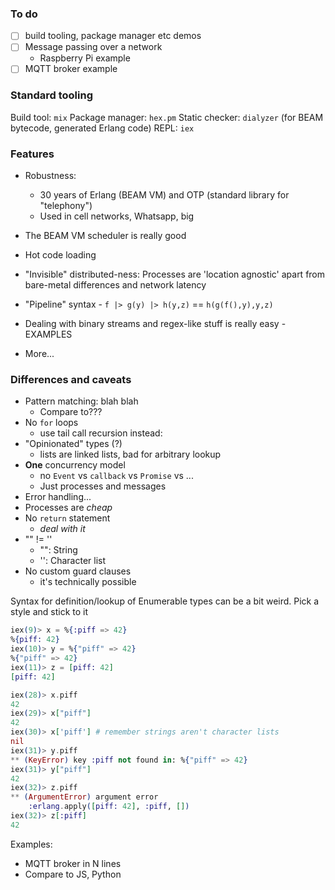 ### To do
- [ ] build tooling, package manager etc demos
- [ ] Message passing over a network
    - Raspberry Pi example
- [ ] MQTT broker example

### Standard tooling
Build tool: `mix`
Package manager: `hex.pm`
Static checker: `dialyzer` (for BEAM bytecode, generated Erlang code)
REPL: `iex`

### Features
- Robustness: 
    - 30 years of Erlang (BEAM VM) and OTP (standard library for "telephony")
    - Used in cell networks, Whatsapp, big 

- The BEAM VM scheduler is really good
- Hot code loading
- "Invisible" distributed-ness: Processes are 'location agnostic' apart from bare-metal differences and network latency
- "Pipeline" syntax
        - `f |> g(y) |> h(y,z)` == `h(g(f(),y),y,z)`
- Dealing with binary streams and regex-like stuff is really easy
        - EXAMPLES
- More...

### Differences and caveats
- Pattern matching: blah blah
    - Compare to???
- No `for` loops
    - use tail call recursion instead:
- "Opinionated" types (?)
    - lists are linked lists, bad for arbitrary lookup
- **One** concurrency model
    - no `Event` vs `callback` vs `Promise` vs ...
    - Just processes and messages
- Error handling...
- Processes are *cheap*
- No `return` statement
    - *deal with it*
- "" != ''
    - "": String
    - '': Character list
- No custom guard clauses
    - it's technically possible
    

Syntax for definition/lookup of Enumerable types can be a bit weird. Pick a style and stick to it

````elixir
iex(9)> x = %{:piff => 42}
%{piff: 42}
iex(10)> y = %{"piff" => 42}
%{"piff" => 42}
iex(11)> z = [piff: 42] 
[piff: 42]

iex(28)> x.piff
42
iex(29)> x["piff"]
42
iex(30)> x['piff'] # remember strings aren't character lists
nil
iex(31)> y.piff
** (KeyError) key :piff not found in: %{"piff" => 42}
iex(31)> y["piff"]
42
iex(32)> z.piff
** (ArgumentError) argument error
    :erlang.apply([piff: 42], :piff, [])
iex(32)> z[:piff]
42
````

Examples:
- MQTT broker in N lines
- Compare to JS, Python
